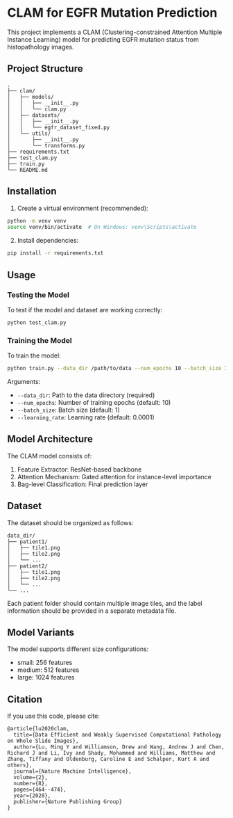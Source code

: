 # CLAM for EGFR Mutation Prediction

This project implements a CLAM (Clustering-constrained Attention Multiple Instance Learning) model for predicting EGFR mutation status from histopathology images.

## Project Structure

```
.
├── clam/
│   ├── models/
│   │   ├── __init__.py
│   │   └── clam.py
│   ├── datasets/
│   │   ├── __init__.py
│   │   └── egfr_dataset_fixed.py
│   └── utils/
│       ├── __init__.py
│       └── transforms.py
├── requirements.txt
├── test_clam.py
├── train.py
└── README.md
```

## Installation

1. Create a virtual environment (recommended):
```bash
python -m venv venv
source venv/bin/activate  # On Windows: venv\Scripts\activate
```

2. Install dependencies:
```bash
pip install -r requirements.txt
```

## Usage

### Testing the Model

To test if the model and dataset are working correctly:

```bash
python test_clam.py
```

### Training the Model

To train the model:

```bash
python train.py --data_dir /path/to/data --num_epochs 10 --batch_size 1 --learning_rate 0.0001
```

Arguments:
- `--data_dir`: Path to the data directory (required)
- `--num_epochs`: Number of training epochs (default: 10)
- `--batch_size`: Batch size (default: 1)
- `--learning_rate`: Learning rate (default: 0.0001)

## Model Architecture

The CLAM model consists of:
1. Feature Extractor: ResNet-based backbone
2. Attention Mechanism: Gated attention for instance-level importance
3. Bag-level Classification: Final prediction layer

## Dataset

The dataset should be organized as follows:
```
data_dir/
├── patient1/
│   ├── tile1.png
│   ├── tile2.png
│   └── ...
├── patient2/
│   ├── tile1.png
│   ├── tile2.png
│   └── ...
└── ...
```

Each patient folder should contain multiple image tiles, and the label information should be provided in a separate metadata file.

## Model Variants

The model supports different size configurations:
- small: 256 features
- medium: 512 features
- large: 1024 features

## Citation

If you use this code, please cite:
```
@article{lu2020clam,
  title={Data Efficient and Weakly Supervised Computational Pathology on Whole Slide Images},
  author={Lu, Ming Y and Williamson, Drew and Wang, Andrew J and Chen, Richard J and Li, Ivy and Shady, Mohammed and Williams, Matthew and Zhang, Tiffany and Oldenburg, Caroline E and Schalper, Kurt A and others},
  journal={Nature Machine Intelligence},
  volume={2},
  number={8},
  pages={464--474},
  year={2020},
  publisher={Nature Publishing Group}
}
```